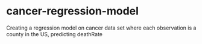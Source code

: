 # cancer-regression-model
Creating a regression model on cancer data set where each observation is a county in the US, predicting deathRate
